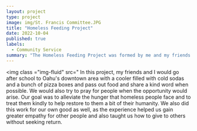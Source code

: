 ```yaml
---
layout: project
type: project
image: img/St. Francis Committee.JPG
title: "Homeless Feeding Project"
date: 2022-10-04
published: true
labels:
  - Community Service
summary: "The Homeless Feeding Project was formed by me and my friends to serve pizza and cold sodas to homeless people in Oahu's downtown area."
---
```

<img class ="img-fluid" src="
In this project, my friends and I would go after school to Oahu's downtown area with a cooler filled with cold sodas and a bunch of pizza boxes and pass out food and share a kind word when possible. We would also try to pray for people when the opportunity would arise. Our goal was to alleviate the hunger that homeless people face and to treat them kindly to help restore to them a bit of their humanity. We also did this work for our own good as well, as the experience helped us gain greater empathy for other people and also taught us how to give to others without seeking return. 
